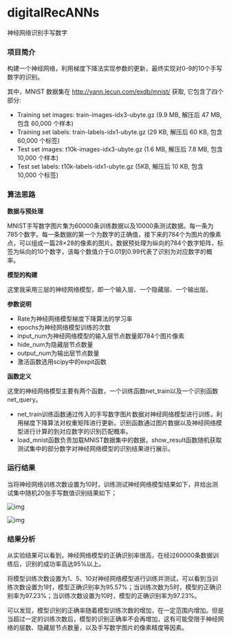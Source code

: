 # digitalRecANNs

神经网络识别手写数字



### 项目简介

构建一个神经网络，利用梯度下降法实现参数的更新，最终实现对0-9的10个手写数字的识别。

其中，MNIST 数据集在 http://yann.lecun.com/exdb/mnist/ 获取, 它包含了四个部分:

- Training set images: train-images-idx3-ubyte.gz (9.9 MB, 解压后 47 MB, 包含 60,000 个样本)
- Training set labels: train-labels-idx1-ubyte.gz (29 KB, 解压后 60 KB, 包含 60,000 个标签)
- Test set images: t10k-images-idx3-ubyte.gz (1.6 MB, 解压后 7.8 MB, 包含 10,000 个样本)
- Test set labels: t10k-labels-idx1-ubyte.gz (5KB, 解压后 10 KB, 包含 10,000 个标签)



### 算法思路

**数据与预处理**

MNIST手写数字图片集为60000条训练数据以及10000条测试数据。每一条为785个数字。每一条数据的第一个为数字的正确值，接下来的784个为图片的像素点，可以组成一篇28×28的像素的图片。数据预处理为纵向的784个数字矩阵，标签为纵向的10个数字，该每个数值介于0.01到0.99代表了识别为对应数字的概率。

**模型的构建**

这里我采用三层的神经网络模型，即一个输入层、一个隐藏层、一个输出层。

**参数说明**

- Rate为神经网络模型梯度下降算法的学习率
- epochs为神经网络模型训练的次数
- input_num为神经网络模型的输入层节点数量即784个图片像素
- hide_num为隐藏层节点数量
- output_num为输出层节点数量
- 激活函数选用scipy中的expit函数

**函数定义**

这里的神经网络模型主要有两个函数，一个训练函数net_train以及一个识别函数net_query。

- net_train训练函数通过传入的手写数字图片数据对神经网络模型进行训练，利用梯度下降算法对权重矩阵进行更新。识别函数通过图片数据以及神经网络模型进行计算的到对应数字的识别匹配概率。
- load_mnist函数负责加载MNIST数据集中的数据，show_result函数随机获取测试集中的部分数字对神经网络模型的识别结果进行展示。



### 运行结果

当将神经网络训练次数设置为10时，训练测试神经网络模型结果如下，并给出测试集中随机20张手写数值识别结果如下；

![img](https://xc-figure.oss-cn-hangzhou.aliyuncs.com/img/202209072154162.gif)

 

![img](https://xc-figure.oss-cn-hangzhou.aliyuncs.com/img/202209072154171.gif)



### 结果分析

从实验结果可以看到，神经网络模型的正确识别率很高，在经过60000条数据训练后，识别的成功率高达95%以上。

将模型训练次数设置为1、5、10对神经网络模型进行训练并测试，可以看到当训练次数设置为1时，模型正确识别率为95.57%；当训练次数为5时，模型的正确识别率为97.23%；当训练次数设置为10时，模型的正确识别率为97.23%。

可以发现，模型识别的正确率随着模型训练次数的增加，在一定范围内增加。但是当超过一定的训练次数后，模型的识别正确率不会再增加，这有可能受限于神经网络的层数、隐藏层节点数量，以及手写数字图片的像素精度等因素。 